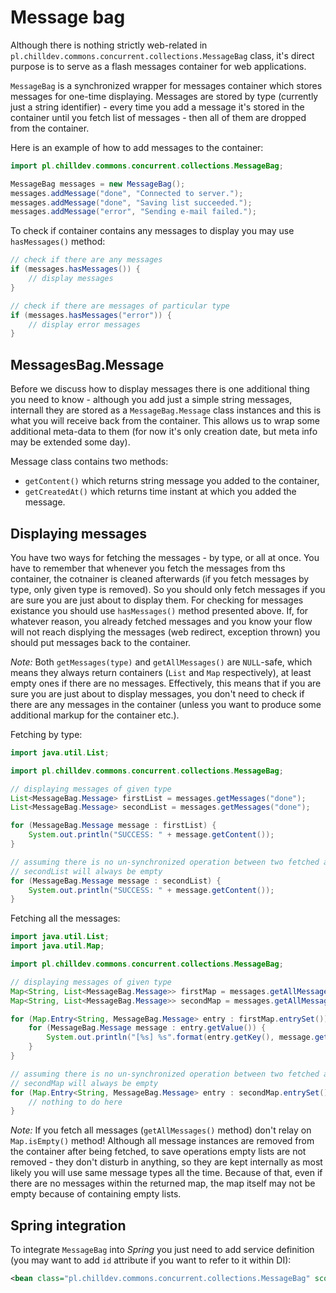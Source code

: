 <!---
# This file is part of the ChillDev-Commons.
#
# @license http://mit-license.org/ The MIT license
# @copyright 2014 © by Rafał Wrzeszcz - Wrzasq.pl.
-->

# Message bag

Although there is nothing strictly web-related in `pl.chilldev.commons.concurrent.collections.MessageBag` class, it's direct purpose is to serve as a flash messages container for web applications.

`MessageBag` is a synchronized wrapper for messages container which stores messages for one-time displaying. Messages are stored by type (currently just a string identifier) - every time you add a message it's stored in the container until you fetch list of messages - then all of them are dropped from the container.

Here is an example of how to add messages to the container:

```java
import pl.chilldev.commons.concurrent.collections.MessageBag;

MessageBag messages = new MessageBag();
messages.addMessage("done", "Connected to server.");
messages.addMessage("done", "Saving list succeeded.");
messages.addMessage("error", "Sending e-mail failed.");
```

To check if container contains any messages to display you may use `hasMessages()` method:

```java
// check if there are any messages
if (messages.hasMessages()) {
    // display messages
}

// check if there are messages of particular type
if (messages.hasMessages("error")) {
    // display error messages
}
```

## MessagesBag.Message

Before we discuss how to display messages there is one additional thing you need to know - although you add just a simple string messages, internall they are stored as a `MessageBag.Message` class instances and this is what you will receive back from the container. This allows us to wrap some additional meta-data to them (for now it's only creation date, but meta info may be extended some day).

Message class contains two methods:

-   `getContent()` which returns string message you added to the container,
-   `getCreatedAt()` which returns time instant at which you added the message.

## Displaying messages

You have two ways for fetching the messages - by type, or all at once. You have to remember that whenever you fetch the messages from ths container, the cotnainer is cleaned afterwards (if you fetch messages by type, only given type is removed). So you should only fetch messages if you are sure you are just about to display them. For checking for messages existance you should use `hasMessages()` method presented above. If, for whatever reason, you already fetched messages and you know your flow will not reach displying the messages (web redirect, exception thrown) you should put messages back to the container.

*Note:* Both `getMessages(type)` and `getAllMessages()` are `NULL`-safe, which means they always return containers (`List` and `Map` respectively), at least empty ones if there are no messages. Effectively, this means that if you are sure you are just about to display messages, you don't need to check if there are any messages in the container (unless you want to produce some additional markup for the container etc.).

Fetching by type:

```java
import java.util.List;

import pl.chilldev.commons.concurrent.collections.MessageBag;

// displaying messages of given type
List<MessageBag.Message> firstList = messages.getMessages("done");
List<MessageBag.Message> secondList = messages.getMessages("done");

for (MessageBag.Message message : firstList) {
    System.out.println("SUCCESS: " + message.getContent());
}

// assuming there is no un-synchronized operation between two fetched above
// secondList will always be empty
for (MessageBag.Message message : secondList) {
    System.out.println("SUCCESS: " + message.getContent());
}
```

Fetching all the messages:

```java
import java.util.List;
import java.util.Map;

import pl.chilldev.commons.concurrent.collections.MessageBag;

// displaying messages of given type
Map<String, List<MessageBag.Message>> firstMap = messages.getAllMessages();
Map<String, List<MessageBag.Message>> secondMap = messages.getAllMessages();

for (Map.Entry<String, MessageBag.Message> entry : firstMap.entrySet()) {
    for (MessageBag.Message message : entry.getValue()) {
        System.out.println("[%s] %s".format(entry.getKey(), message.getContent()));
    }
}

// assuming there is no un-synchronized operation between two fetched above
// secondMap will always be empty
for (Map.Entry<String, MessageBag.Message> entry : secondMap.entrySet()) {
    // nothing to do here
}
```

*Note:* If you fetch all messages (`getAllMessages()` method) don't relay on `Map.isEmpty()` method! Although all message instances are removed from the container after being fetched, to save operations empty lists are not removed - they don't disturb in anything, so they are kept internally as most likely you will use same message types all the time. Because of that, even if there are no messages within the returned map, the map itself may not be empty because of containing empty lists.

## Spring integration

To integrate `MessageBag` into *Spring* you just need to add service definition (you may want to add `id` attribute if you want to refer to it within DI):

```xml
<bean class="pl.chilldev.commons.concurrent.collections.MessageBag" scope="session"/>
```
